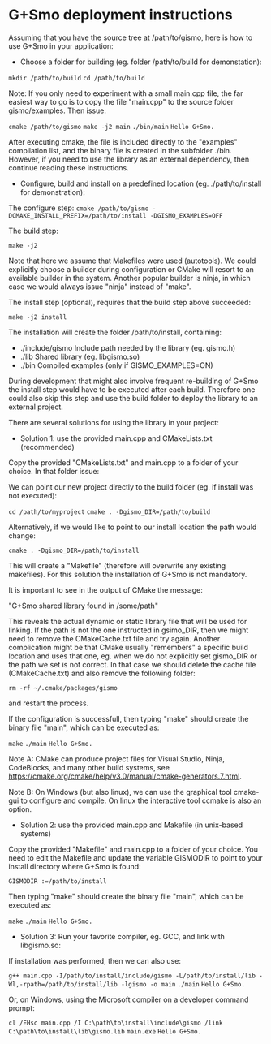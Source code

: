 
# G+Smo deployment instructions

Assuming that you have the source tree at /path/to/gismo, here is how
to use G+Smo in your application:


* Choose a folder for building (eg. folder /path/to/build for demonstation):

```mkdir /path/to/build```
```cd /path/to/build```

Note: If you only need to experiment with a small main.cpp file, the
far easiest way to go is to copy the file "main.cpp" to the source
folder gismo/examples.  Then issue:

```cmake /path/to/gismo```
```make -j2 main```
```./bin/main```
```Hello G+Smo.```

After executing cmake, the file is included directly to the "examples"
compilation list, and the binary file is created in the subfolder
./bin.  However, if you need to use the library as an external
dependency, then continue reading these instructions.


* Configure, build and install on a predefined location
  (eg. ./path/to/install for demonstration):

The configure step:
```cmake /path/to/gismo -DCMAKE_INSTALL_PREFIX=/path/to/install -DGISMO_EXAMPLES=OFF```

The build step:

```make -j2```

Note that here we assume that Makefiles were used (autotools).  We
could explicitly choose a builder during configuration or CMake will
resort to an available builder in the system.  Another popular builder
is ninja, in which case we would always issue "ninja" instead of "make".

The install step (optional), requires that the build step above succeeded:

```make -j2 install```

The installation will create the folder /path/to/install, containing:

- ./include/gismo   Include path needed by the library (eg. gismo.h)
- ./lib             Shared library (eg. libgismo.so)
- ./bin             Compiled examples (only if GISMO_EXAMPLES=ON)

During development that might also involve frequent re-building of
G+Smo the install step would have to be executed after each build.
Therefore one could also skip this step and use the build folder to
deploy the library to an external project.


There are several solutions for using the library in your project:


* Solution 1: use the provided main.cpp and CMakeLists.txt (recommended)

Copy the provided "CMakeLists.txt" and main.cpp to a folder of your
choice. In that folder issue:

We can point our new project directly to the build folder (eg. if
install was not executed):

```cd /path/to/myproject```
```cmake . -Dgismo_DIR=/path/to/build```

Alternatively, if we would like to point to our install location the
path would change:

```cmake . -Dgismo_DIR=/path/to/install```

This will create a "Makefile" (therefore will overwrite any existing
makefiles).  For this solution the installation of G+Smo is not
mandatory.

It is important to see in the output of CMake the message:

"G+Smo shared library found in /some/path"

This reveals the actual dynamic or static library file that will be
used for linking. If the path is not the one instructed in gsimo_DIR,
then we might need to remove the CMakeCache.txt file and try again.
Another complication might be that CMake usually "remembers" a
specific build location and uses that one, eg. when we do not
explicitly set gismo_DIR or the path we set is not correct. In that
case we should delete the cache file (CMakeCache.txt) and also remove
the following folder:

```rm -rf ~/.cmake/packages/gismo```

and restart the process.

If the configuration is successfull, then typing "make" should create
the binary file "main", which can be executed as:

```make```
```./main```
```Hello G+Smo.```

Note A: CMake can produce project files for Visual Studio, Ninja,
CodeBlocks, and many other build systems,
see https://cmake.org/cmake/help/v3.0/manual/cmake-generators.7.html.

Note B: On Windows (but also linux), we can use the graphical tool
cmake-gui to configure and compile. On linux the interactive tool
ccmake is also an option.


* Solution 2: use the provided main.cpp and Makefile (in unix-based systems)

Copy the provided "Makefile" and main.cpp to a folder of your
choice. You need to edit the Makefile and update the variable GISMODIR
to point to your install directory where G+Smo is found:

```GISMODIR :=/path/to/install```

Then typing "make" should create the binary file "main", which can be
executed as:

```make```
```./main```
```Hello G+Smo.```


* Solution 3: Run your favorite compiler, eg. GCC, and link with libgismo.so:

If installation was performed, then we can also use:

```g++ main.cpp -I/path/to/install/include/gismo -L/path/to/install/lib -Wl,-rpath=/path/to/install/lib -lgismo -o main```
```./main```
```Hello G+Smo.```

Or, on Windows, using the Microsoft compiler on a developer command prompt:

```cl /EHsc main.cpp /I C:\path\to\install\include\gismo /link C:\path\to\install\lib\gismo.lib```
```main.exe```
```Hello G+Smo.```
